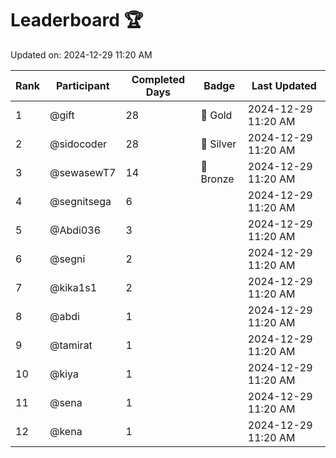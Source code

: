 # Leaderboard 🏆

Updated on: 2024-12-29 11:20 AM

| Rank | Participant       | Completed Days | Badge      | Last Updated         |
|------|-------------------|----------------|------------|----------------------|
| 1    | @gift             | 28             | 🏅 Gold     | 2024-12-29 11:20 AM |
| 2    | @sidocoder        | 28             | 🥈 Silver   | 2024-12-29 11:20 AM |
| 3    | @sewasewT7        | 14             | 🥉 Bronze   | 2024-12-29 11:20 AM |
| 4    | @segnitsega       | 6              |            | 2024-12-29 11:20 AM |
| 5    | @Abdi036          | 3              |            | 2024-12-29 11:20 AM |
| 6    | @segni            | 2              |            | 2024-12-29 11:20 AM |
| 7    | @kika1s1          | 2              |            | 2024-12-29 11:20 AM |
| 8    | @abdi             | 1              |            | 2024-12-29 11:20 AM |
| 9    | @tamirat          | 1              |            | 2024-12-29 11:20 AM |
| 10   | @kiya             | 1              |            | 2024-12-29 11:20 AM |
| 11   | @sena             | 1              |            | 2024-12-29 11:20 AM |
| 12   | @kena             | 1              |            | 2024-12-29 11:20 AM |
